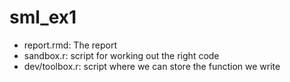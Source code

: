 # sml_ex1

- report.rmd: The report
- sandbox.r: script for working out the right code
- dev/toolbox.r: script where we can store the function we write